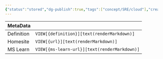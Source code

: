 ```yaml
---
{"status":"stored","dg-publish":true,"tags":["concept/SRE/cloud"],"creation_date":"2024-05-05 08:23","definition":"undefined","ms-learn-url":"undefined","url":"undefined","aliases":["CORS"],"permalink":"/concepts/cross-origin-resource-sharing/","dgPassFrontmatter":true}
---
```



| MetaData   |                                              |
| ---------- | -------------------------------------------- |
| Definition | `VIEW[{definition}][text(renderMarkdown)]`   |
| Homesite   | `VIEW[{url}][text(renderMarkdown)]`          |
| MS Learn   | `VIEW[{ms-learn-url}][text(renderMarkdown)]` |
